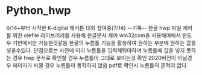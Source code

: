 # Python_hwp
6/14~부터 시작한 K-digital 해커톤 대회 참여중(7/14)
--기록--
한글 hwp 파일 제어를 위한 olefile 라이브러리를 사용해 한글문서 제어
win32com을 사용해야해서 윈도우 기반에서만 가능한것같음
한글의 누름틀 기능을 활용하여 원하는 부분에 원하는 값을 넣을수있다.
  단점으로는 사전에 미리 누름틀을 입력해둬야하며 누름틀에 값을 넣지 못하는 경우 hwp 문서로 확인할 경우 누름틀이 그대로 보이는것 확인
  2020버전이 아닐경우 페이지가 바뀔 경우 누름틀이 동작하지 않음
  pdf로 확인시 누름틀의 흔적이 없다.
